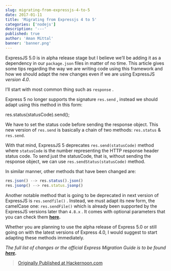 ```yaml
---
slug: migrating-from-expressjs-4-to-5
date: 2017-01-11
title: 'Migrating from Expressjs 4 to 5'
categories: ['nodejs']
description: '---'
published: true
author: 'Aman Mittal'
banner: 'banner.png'
---
```


ExpressJS 5.0 is in alpha release stage but I believe we’ll be adding it as a dependency in our `package.json` files in matter of no time. This article gives some tips regarding the way we are writing code using this framework and how we should adapt the new changes even if we are using ExpressJS _version 4.0_.

I’ll start with most common thing such as `response` .

Express 5 no longer supports the signature `res.send` , instead we should adapt using this method in this form:

res.status(statusCode).send();

We have to set the status code before sending the response object. This new version of `res.send` is basically a chain of two methods: `res.status` & `res.send`.

With that mind, ExpressJS 5 deprecates `res.send(statusCode)` method where `statusCode` is the number representing the HTTP response header status code. To send just the statusCode, that is, without sending the response object, we can use `res.sendStatus(statusCode)` method.

In similar manner, other methods that have been changed are:

```js
res.json() --> res.status().json()
res.jsonp() --> res.status.jsonp()
```

Another notable method that is going to be deprecated in next version of ExpressJS is `res.sendfile()` . Instead, we must adapt its new form, the camelCase one: `res.sendFile()` which is already been supported by the ExpressJS versions later than `4.8.x` . It comes with optional parameters that you can check them [**here**](http://expressjs.com/en/4x/api.html#res.sendFile)**.**

Whether you are planning to use the alpha release of Express 5.0 or still going on with the latest versions of Express 4.0, I would suggest to start adapting these methods immediately.

_The full list of changes or the official Express Migration Guide is to be found_ [**_here_**](http://expressjs.com/en/guide/migrating-5.html)**_._**

> [Originally Published at Hackernoon.com](https://hackernoon.com/migrating-from-expressjs-4-to-5-156dcd80eb11)
